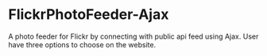 # FlickrPhotoFeeder-Ajax
A photo feeder for Flickr by connecting with public api feed using Ajax. User have three options to choose on the website.
